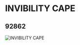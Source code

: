 # INVIBILITY CAPE
## 92862
![INVIBILITY CAPE](https://lc-www-live-s.legocdn.com/media/bricks/5/2/4597340.jpg)